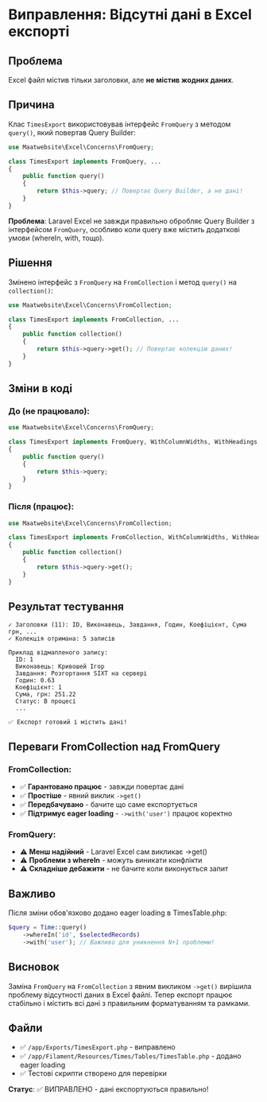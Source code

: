 # Виправлення: Відсутні дані в Excel експорті

## Проблема

Excel файл містив тільки заголовки, але **не містив жодних даних**.

## Причина

Клас `TimesExport` використовував інтерфейс `FromQuery` з методом `query()`, який повертав Query Builder:

```php
use Maatwebsite\Excel\Concerns\FromQuery;

class TimesExport implements FromQuery, ...
{
    public function query()
    {
        return $this->query; // Повертає Query Builder, а не дані!
    }
}
```

**Проблема**: Laravel Excel не завжди правильно обробляє Query Builder з інтерфейсом `FromQuery`, особливо коли query вже містить додаткові умови (whereIn, with, тощо).

## Рішення

Змінено інтерфейс з `FromQuery` на `FromCollection` і метод `query()` на `collection()`:

```php
use Maatwebsite\Excel\Concerns\FromCollection;

class TimesExport implements FromCollection, ...
{
    public function collection()
    {
        return $this->query->get(); // Повертає колекцію даних!
    }
}
```

## Зміни в коді

### До (не працювало):
```php
use Maatwebsite\Excel\Concerns\FromQuery;

class TimesExport implements FromQuery, WithColumnWidths, WithHeadings, WithMapping, WithStyles
{
    public function query()
    {
        return $this->query;
    }
}
```

### Після (працює):
```php
use Maatwebsite\Excel\Concerns\FromCollection;

class TimesExport implements FromCollection, WithColumnWidths, WithHeadings, WithMapping, WithStyles
{
    public function collection()
    {
        return $this->query->get();
    }
}
```

## Результат тестування

```
✓ Заголовки (11): ID, Виконавець, Завдання, Годин, Коефіцієнт, Сума грн, ...
✓ Колекція отримана: 5 записів

Приклад відмапленого запису:
  ID: 1
  Виконавець: Кривошей Iгор
  Завдання: Розгортання SIXT на сервері
  Годин: 0.63
  Коефіцієнт: 1
  Сума, грн: 251.22
  Статус: В процесі
  ...

✅ Експорт готовий і містить дані!
```

## Переваги FromCollection над FromQuery

### FromCollection:
- ✅ **Гарантовано працює** - завжди повертає дані
- ✅ **Простіше** - явний виклик `->get()`
- ✅ **Передбачувано** - бачите що саме експортується
- ✅ **Підтримує eager loading** - `->with('user')` працює коректно

### FromQuery:
- ⚠️ **Менш надійний** - Laravel Excel сам викликає ->get()
- ⚠️ **Проблеми з whereIn** - можуть виникати конфлікти
- ⚠️ **Складніше дебажити** - не бачите коли виконується запит

## Важливо

Після зміни обов'язково додано eager loading в TimesTable.php:

```php
$query = Time::query()
    ->whereIn('id', $selectedRecords)
    ->with('user'); // Важливо для уникнення N+1 проблеми!
```

## Висновок

Заміна `FromQuery` на `FromCollection` з явним викликом `->get()` вирішила проблему відсутності даних в Excel файлі. Тепер експорт працює стабільно і містить всі дані з правильним форматуванням та рамками.

## Файли

- ✅ `/app/Exports/TimesExport.php` - виправлено
- ✅ `/app/Filament/Resources/Times/Tables/TimesTable.php` - додано eager loading
- ✅ Тестові скрипти створено для перевірки

**Статус**: ✅ ВИПРАВЛЕНО - дані експортуються правильно!

